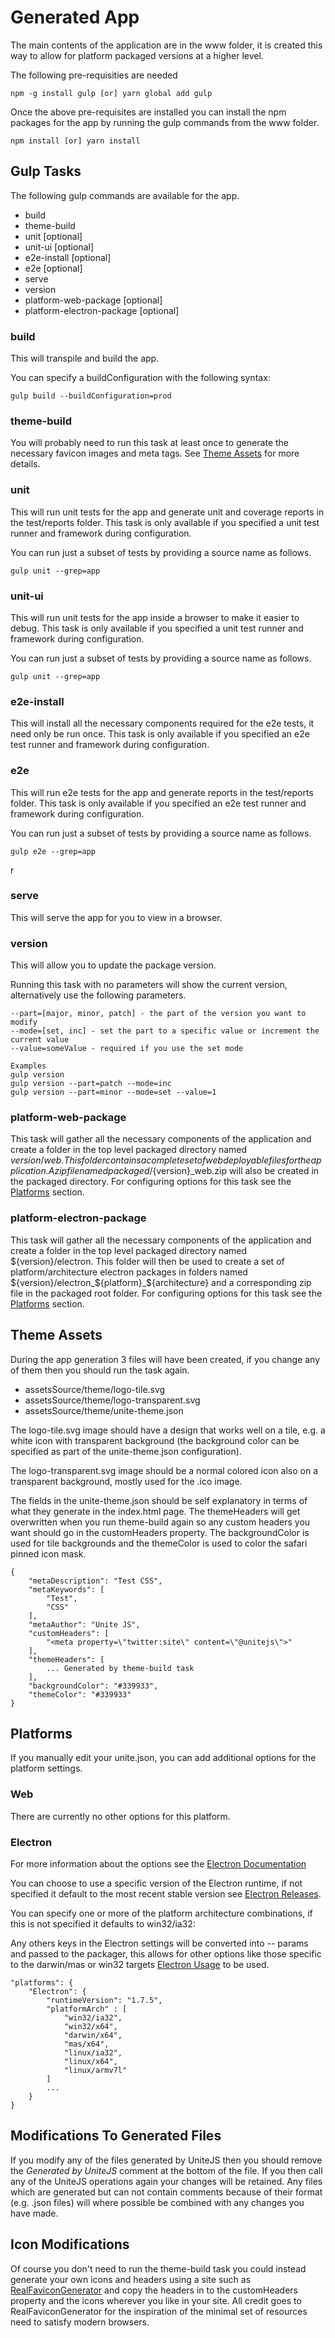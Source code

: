 # Generated App

The main contents of the application are in the www folder, it is created this way to allow for platform packaged versions at a higher level.

The following pre-requisities are needed

    npm -g install gulp [or] yarn global add gulp

Once the above pre-requisites are installed you can install the npm packages for the app by running the gulp commands from the www folder.

    npm install [or] yarn install

## Gulp Tasks

The following gulp commands are available for the app.

* build
* theme-build
* unit [optional]
* unit-ui [optional]
* e2e-install [optional]
* e2e [optional]
* serve
* version
* platform-web-package [optional]
* platform-electron-package [optional]

### build
This will transpile and build the app.

You can specify a buildConfiguration with the following syntax:

    gulp build --buildConfiguration=prod

### theme-build
You will probably need to run this task at least once to generate the necessary favicon images and meta tags. See [Theme Assets](#themeassets) for more details.

### unit
This will run unit tests for the app and generate unit and coverage reports in the test/reports folder. This task is only available if you specified a unit test runner and framework during configuration.

You can run just a subset of tests by providing a source name as follows.

    gulp unit --grep=app

### unit-ui
This will run unit tests for the app inside a browser to make it easier to debug. This task is only available if you specified a unit test runner and framework during configuration.

You can run just a subset of tests by providing a source name as follows.

    gulp unit --grep=app

### e2e-install
This will install all the necessary components required for the e2e tests, it need only be run once. This task is only available if you specified an e2e test runner and framework during configuration.

### e2e
This will run e2e tests for the app and generate reports in the test/reports folder. This task is only available if you specified an e2e test runner and framework during configuration.

You can run just a subset of tests by providing a source name as follows.

    gulp e2e --grep=app
r
### serve
This will serve the app for you to view in a browser.

### version
This will allow you to update the package version.

Running this task with no parameters will show the current version, alternatively use the following parameters.

    --part=[major, minor, patch] - the part of the version you want to modify
    --mode=[set, inc] - set the part to a specific value or increment the current value
    --value=someValue - required if you use the set mode

    Examples
    gulp version
    gulp version --part=patch --mode=inc
    gulp version --part=minor --mode=set --value=1

### platform-web-package
This task will gather all the necessary components of the application and create a folder in the top level packaged directory named ${version}/web.
This folder contains a complete set of web deployable files for the application. A zip file named packaged/${version}_web.zip will also be created in the packaged directory.
For configuring options for this task see the [Platforms](#platforms) section.

### platform-electron-package
This task will gather all the necessary components of the application and create a folder in the top level packaged directory named ${version}/electron.
This folder will then be used to create a set of platform/architecture electron packages in folders named ${version}/electron_${platform}_${architecture} and a corresponding zip file in the packaged root folder.
For configuring options for this task see the [Platforms](#platforms) section.

## <a name="themeassets"></a>Theme Assets

During the app generation 3 files will have been created, if you change any of them then you should run the task again.

* assetsSource/theme/logo-tile.svg
* assetsSource/theme/logo-transparent.svg
* assetsSource/theme/unite-theme.json

The logo-tile.svg image should have a design that works well on a tile, e.g. a white icon with transparent background (the background color can be specified as part of the unite-theme.json configuration).

The logo-transparent.svg image should be a normal colored icon also on a transparent background, mostly used for the .ico image.

The fields in the unite-theme.json should be self explanatory in terms of what they generate in the index.html page. The themeHeaders will get overwritten when you run theme-build again so any custom headers you want should go in the customHeaders property. The backgroundColor is used for tile backgrounds and the themeColor is used to color the safari pinned icon mask.

    {
        "metaDescription": "Test CSS",
        "metaKeywords": [
            "Test",
            "CSS"
        ],
        "metaAuthor": "Unite JS",
        "customHeaders": [
            "<meta property=\"twitter:site\" content=\"@unitejs\">"
        ],
        "themeHeaders": [
            ... Generated by theme-build task
        ],
        "backgroundColor": "#339933",
        "themeColor": "#339933"
    }

## <a name="platforms"></a>Platforms

If you manually edit your unite.json, you can add additional options for the platform settings.

### Web

There are currently no other options for this platform.

### Electron

For more information about the options see the [Electron Documentation](https://github.com/electron-userland/electron-packager#readme)

You can choose to use a specific version of the Electron runtime, if not specified it default to the most recent stable version see [Electron Releases](https://github.com/electron/electron/releases).

You can specify one or more of the platform architecture combinations, if this is not specified it defaults to win32/ia32:

Any others keys in the Electron settings will be converted into -- params and passed to the packager, this allows for other options like those specific to the darwin/mas or win32 targets [Electron Usage](https://github.com/electron-userland/electron-packager/blob/master/usage.txt) to be used.

    "platforms": {
        "Electron": {
            "runtimeVersion": "1.7.5",
            "platformArch" : [
                "win32/ia32",
                "win32/x64",
                "darwin/x64",
                "mas/x64",
                "linux/ia32",
                "linux/x64",
                "linux/armv7l"
            ]
            ...
        }
    }

## Modifications To Generated Files
If you modify any of the files generated by UniteJS then you should remove the *Generated by UniteJS* comment at the bottom of the file. If you then call any of the UniteJS operations again your changes will be retained. Any files which are generated but can not contain comments because of their format (e.g. .json files) will where possible be combined with any changes you have made.

## Icon Modifications
Of course you don't need to run the theme-build task you could instead generate your own icons and headers using a site such as [RealFaviconGenerator](https://realfavicongenerator.net/) and copy the headers in to the customHeaders property and the icons wherever you like in your site. All credit goes to RealFaviconGenerator for the inspiration of the minimal set of resources need to satisfy modern browsers.
